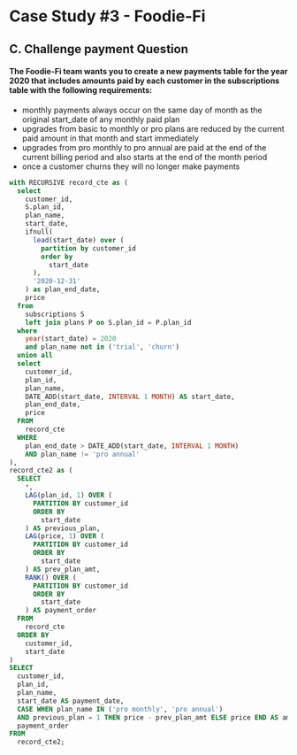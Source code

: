 # Case Study #3 - Foodie-Fi
## C. Challenge payment Question

#### The Foodie-Fi team wants you to create a new payments table for the year 2020 that includes amounts paid by each customer in the subscriptions table with the following requirements:
-	monthly payments always occur on the same day of month as the original start_date of any monthly paid plan
-	upgrades from basic to monthly or pro plans are reduced by the current paid amount in that month and start immediately
-	upgrades from pro monthly to pro annual are paid at the end of the current billing period and also starts at the end of the month period
-	once a customer churns they will no longer make payments

````sql
with RECURSIVE record_cte as (
  select 
    customer_id, 
    S.plan_id, 
    plan_name, 
    start_date, 
    ifnull(
      lead(start_date) over (
        partition by customer_id 
        order by 
          start_date
      ), 
      '2020-12-31'
    ) as plan_end_date, 
    price 
  from 
    subscriptions S 
    left join plans P on S.plan_id = P.plan_id 
  where 
    year(start_date) = 2020 
    and plan_name not in ('trial', 'churn') 
  union all 
  select 
    customer_id, 
    plan_id, 
    plan_name, 
    DATE_ADD(start_date, INTERVAL 1 MONTH) AS start_date, 
    plan_end_date, 
    price 
  FROM 
    record_cte 
  WHERE 
    plan_end_date > DATE_ADD(start_date, INTERVAL 1 MONTH) 
    AND plan_name != 'pro annual'
), 
record_cte2 as (
  SELECT 
    *, 
    LAG(plan_id, 1) OVER (
      PARTITION BY customer_id 
      ORDER BY 
        start_date
    ) AS previous_plan, 
    LAG(price, 1) OVER (
      PARTITION BY customer_id 
      ORDER BY 
        start_date
    ) AS prev_plan_amt, 
    RANK() OVER (
      PARTITION BY customer_id 
      ORDER BY 
        start_date
    ) AS payment_order 
  FROM 
    record_cte 
  ORDER BY 
    customer_id, 
    start_date
) 
SELECT 
  customer_id, 
  plan_id, 
  plan_name, 
  start_date AS payment_date, 
  CASE WHEN plan_name IN ('pro monthly', 'pro annual') 
  AND previous_plan = 1 THEN price - prev_plan_amt ELSE price END AS amount, 
  payment_order 
FROM 
  record_cte2;
````
